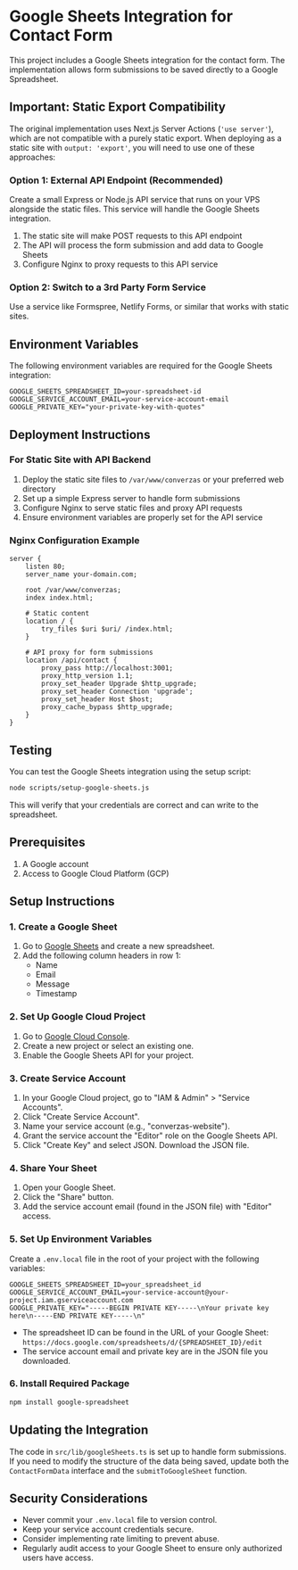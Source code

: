 # Google Sheets Integration for Contact Form

This project includes a Google Sheets integration for the contact form. The implementation allows form submissions to be saved directly to a Google Spreadsheet.

## Important: Static Export Compatibility

The original implementation uses Next.js Server Actions (`'use server'`), which are not compatible with a purely static export. When deploying as a static site with `output: 'export'`, you will need to use one of these approaches:

### Option 1: External API Endpoint (Recommended)
Create a small Express or Node.js API service that runs on your VPS alongside the static files. This service will handle the Google Sheets integration.

1. The static site will make POST requests to this API endpoint
2. The API will process the form submission and add data to Google Sheets
3. Configure Nginx to proxy requests to this API service

### Option 2: Switch to a 3rd Party Form Service
Use a service like Formspree, Netlify Forms, or similar that works with static sites.

## Environment Variables

The following environment variables are required for the Google Sheets integration:

```
GOOGLE_SHEETS_SPREADSHEET_ID=your-spreadsheet-id
GOOGLE_SERVICE_ACCOUNT_EMAIL=your-service-account-email
GOOGLE_PRIVATE_KEY="your-private-key-with-quotes"
```

## Deployment Instructions

### For Static Site with API Backend

1. Deploy the static site files to `/var/www/converzas` or your preferred web directory
2. Set up a simple Express server to handle form submissions
3. Configure Nginx to serve static files and proxy API requests
4. Ensure environment variables are properly set for the API service

### Nginx Configuration Example

```nginx
server {
    listen 80;
    server_name your-domain.com;

    root /var/www/converzas;
    index index.html;

    # Static content
    location / {
        try_files $uri $uri/ /index.html;
    }

    # API proxy for form submissions
    location /api/contact {
        proxy_pass http://localhost:3001;
        proxy_http_version 1.1;
        proxy_set_header Upgrade $http_upgrade;
        proxy_set_header Connection 'upgrade';
        proxy_set_header Host $host;
        proxy_cache_bypass $http_upgrade;
    }
}
```

## Testing

You can test the Google Sheets integration using the setup script:

```bash
node scripts/setup-google-sheets.js
```

This will verify that your credentials are correct and can write to the spreadsheet.

## Prerequisites

1. A Google account
2. Access to Google Cloud Platform (GCP)

## Setup Instructions

### 1. Create a Google Sheet

1. Go to [Google Sheets](https://sheets.google.com/) and create a new spreadsheet.
2. Add the following column headers in row 1:
   - Name
   - Email
   - Message
   - Timestamp

### 2. Set Up Google Cloud Project

1. Go to [Google Cloud Console](https://console.cloud.google.com/).
2. Create a new project or select an existing one.
3. Enable the Google Sheets API for your project.

### 3. Create Service Account

1. In your Google Cloud project, go to "IAM & Admin" > "Service Accounts".
2. Click "Create Service Account".
3. Name your service account (e.g., "converzas-website").
4. Grant the service account the "Editor" role on the Google Sheets API.
5. Click "Create Key" and select JSON. Download the JSON file.

### 4. Share Your Sheet

1. Open your Google Sheet.
2. Click the "Share" button.
3. Add the service account email (found in the JSON file) with "Editor" access.

### 5. Set Up Environment Variables

Create a `.env.local` file in the root of your project with the following variables:

```
GOOGLE_SHEETS_SPREADSHEET_ID=your_spreadsheet_id
GOOGLE_SERVICE_ACCOUNT_EMAIL=your-service-account@your-project.iam.gserviceaccount.com
GOOGLE_PRIVATE_KEY="-----BEGIN PRIVATE KEY-----\nYour private key here\n-----END PRIVATE KEY-----\n"
```

- The spreadsheet ID can be found in the URL of your Google Sheet: `https://docs.google.com/spreadsheets/d/{SPREADSHEET_ID}/edit`
- The service account email and private key are in the JSON file you downloaded.

### 6. Install Required Package

```bash
npm install google-spreadsheet
```

## Updating the Integration

The code in `src/lib/googleSheets.ts` is set up to handle form submissions. If you need to modify the structure of the data being saved, update both the `ContactFormData` interface and the `submitToGoogleSheet` function.

## Security Considerations

- Never commit your `.env.local` file to version control.
- Keep your service account credentials secure.
- Consider implementing rate limiting to prevent abuse.
- Regularly audit access to your Google Sheet to ensure only authorized users have access. 